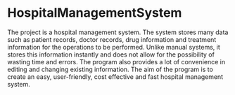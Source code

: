 # HospitalManagementSystem

The project is a hospital management system. The system stores many data such as patient records, doctor records, drug information and treatment information for the operations to be performed. Unlike manual systems, it stores this information instantly and does not allow for the possibility of wasting time and errors. The program also provides a lot of convenience in editing and changing existing information.
The aim of the program is to create an easy, user-friendly, cost effective and fast hospital management system.
